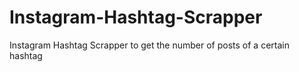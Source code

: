 # Instagram-Hashtag-Scrapper
Instagram Hashtag Scrapper to get the number of posts of a certain hashtag
